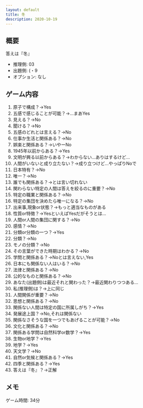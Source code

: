 ```yaml
---
layout: default
title: 冬
description: 2020-10-19
---
```


## 概要

答えは『冬』

- 推理側: 03
- 出題側: (・9
- オプション: なし

## ゲーム内容

1. 原子で構成？→Yes
2. 五感で感じることが可能？→…まあYes
3. 見える？→No
4. 聞ける？→No
5. 五感のどれとは言える？→No
6. 仕事か生活と関係ある？→No
7. 娯楽と関係ある？→いやーNo
8. 1945年以前からある？→Yes
9. 文明が興る以前からある？→わからない…ありはするけど…
10. 人間がいないと成り立たない？→成り立つけど…やっぱりNoで
11. 日本特有？→No
12. 唯一？→No
13. 誰でも関係ある？→とは言い切れない
14. 関わらない特定の人間は答えを絞るのに重要？→No
15. 特定の職業と関係ある？→No
16. 特定の集団を決めたら唯一になる？→No
17. 出来事,現象or状態？→もっと適当なものがある
18. 性質or特徴？→YesといえばYesだがそうとは…
19. 人間or人間の集団に関する？→No
20. 感情？→No
21. 分類or分類の一つ？→Yes
22. 分類？→No
23. モノの分類？→No
24. その言葉ができた時期はわかる？→No
25. 学問と関係ある？→Noとは言えない,Yes
26. 日本にも関係ない人はいる？→No
27. 法律と関係ある？→No
28. 公的なものと関係ある？→No
29. あなた(出題側)は最近それと関わった？→最近関わりつつある…
30. 私(推理側)は？→上に同じ
31. 人間関係が重要？→No
32. 思想と関係ある？→No
33. 関係ない人間は特定の国に所属しがち？→Yes
34. 発展途上国？→No,それは関係ない
35. 関係なさそうな国を一つでもあげることが可能？→No
36. 文化と関係ある？→No
37. 関係ある学問は自然科学or数学？→Yes
38. 生物or地学？→Yes
39. 地学？→Yes
40. 天文学？→No
41. 自然or気候と関係ある？→Yes
42. 四季と関係ある？→Yes
43. 答えは『冬』？→正解

## メモ

ゲーム時間: 34分
